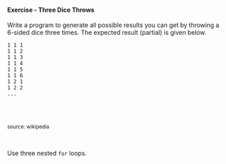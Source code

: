#### Exercise - Three Dice Throws

Write a program to generate all possible results you can get by throwing a <trigger for="pop:exerciseThreeDiceThrows-dice">6-sided dice</trigger> three times. The expected result (partial) is given below.

```
1 1 1
1 1 2
1 1 3
1 1 4
1 1 5
1 1 6
1 2 1
1 2 2
...
```

<popover id="pop:exerciseThreeDiceThrows-dice" header="" placement="top">
  <div slot="content">

<pic eager src="https://upload.wikimedia.org/wikipedia/commons/a/a5/6sided_dice.jpg" width="200"></pic><br>
<sub>source: wikipedia</sub>

  </div>
</popover>

<include src="seeHint.md" boilerplate >
<span id="hint_body">

Use three nested `for` loops.

</span>
</include>
